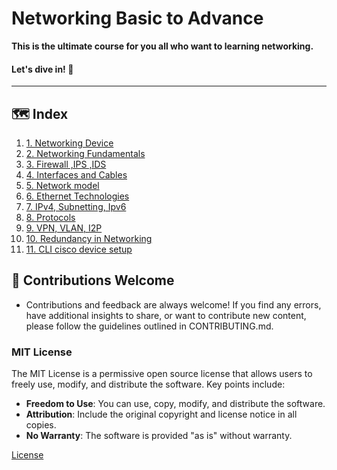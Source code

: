 # Networking Basic to Advance
 **This is the ultimate course for you all who want to learning networking.**
#### Let's dive in! 🚀
---
## 🗺️ Index
1. [1. Networking Device](https://github.com/sudo-404-hub/Networking-Basic-to-Advance/wiki/1.-Network-device)
2. [2. Networking Fundamentals](https://github.com/sudo-404-hub/Networking-Basic-to-Advance/wiki/2.-Networking-Fundamentals)
3. [3. Firewall ,IPS ,IDS](https://github.com/sudo-404-hub/Networking-Basic-to-Advance/wiki/3-Firewall-,IPS-,IDS)
4. [4. Interfaces and Cables](https://github.com/sudo-404-hub/Networking-Basic-to-Advance/wiki/4.-Interfaces-and-Cables)
5. [5. Network model](https://github.com/sudo-404-hub/Networking-Basic-to-Advance/wiki/5.-Network-model)
6. [6. Ethernet Technologies](https://github.com/sudo-404-hub/Networking-Basic-to-Advance/wiki/6.-Ethernet-Technologies)
7. [7. IPv4, Subnetting, Ipv6](https://github.com/sudo-404-hub/Networking-Basic-to-Advance/wiki/7.-IPv4,-Ipv6)
8. [8. Protocols](https://github.com/sudo-404-hub/Networking-Basic-to-Advance/wiki/8.-Protocols)
9. [9. VPN, VLAN, I2P](https://github.com/sudo-404-hub/Networking-Basic-to-Advance/wiki/9.-VPN,-vLAN,-I2P)
10. [10. Redundancy in Networking](https://github.com/sudo-404-hub/Networking-Basic-to-Advance/wiki/10.-Redundancy-in-Networking)
11. [11. CLI cisco device setup](https://github.com/sudo-404-hub/Networking-Basic-to-Advance/wiki/11.-CLI-cisco-device-setup)



## 🤝 Contributions Welcome

- Contributions and feedback are always welcome! If you find any errors, have additional insights to share, or want to contribute new content, please follow the guidelines outlined in CONTRIBUTING.md.


### MIT License

The MIT License is a permissive open source license that allows users to freely use, modify, and distribute the software. Key points include:

- **Freedom to Use**: You can use, copy, modify, and distribute the software.
- **Attribution**: Include the original copyright and license notice in all copies.
- **No Warranty**: The software is provided "as is" without warranty.

 [License](https://github.com/sudo-404-hub/Networking-Basic-to-Advance/blob/main/LICENSE)
 

